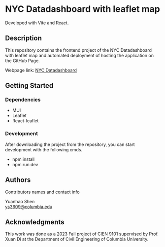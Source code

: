 # NYC Datadashboard with leaflet map

Developed with Vite and React.

## Description

This repository contains the frontend project of the NYC Datadashboard with leaflet map and automated deployment of hosting the application on the GitHub Page.

Webpage link: [NYC Datadashboard](https://syh369.github.io/nyc-map-datadashboard-page/)

## Getting Started

### Dependencies

- MUI
- Leaflet
- React-leaflet

### Development

After downloading the project from the repository, you can start development with the following cmds.

- npm install
- npm run dev

## Authors

Contributors names and contact info

Yuanhao Shen  
[ys3609@columbia.edu](mailto:ys3609@columbia.edu)

## Acknowledgments

This work was done as a 2023 Fall project of CIEN 9101 supervised by Prof. Xuan Di at the Department of Civil Engineering of Columbia University.
